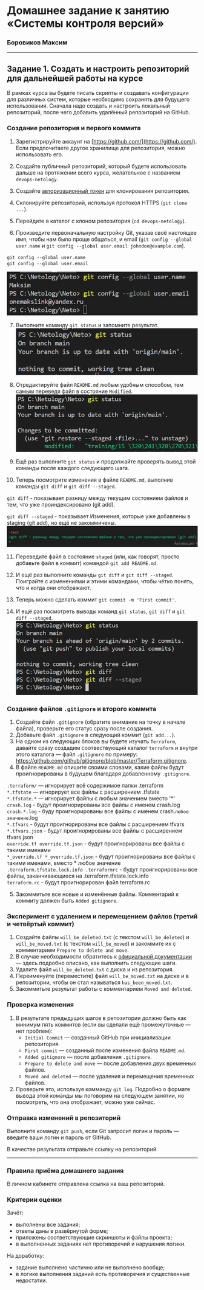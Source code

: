 # Домашнее задание к занятию «Системы контроля версий»

### Боровиков Максим

------

## Задание 1. Создать и настроить репозиторий для дальнейшей работы на курсе

В рамках курса вы будете писать скрипты и создавать конфигурации для различных систем, которые необходимо сохранять для будущего использования. 
Сначала надо создать и настроить локальный репозиторий, после чего добавить удалённый репозиторий на GitHub.

### Создание репозитория и первого коммита

1. Зарегистрируйте аккаунт на [https://github.com/](https://github.com/). Если предпочитаете другое хранилище для репозитория, можно использовать его.

2. Создайте публичный репозиторий, который будете использовать дальше на протяжении всего курса, желательное с названием `devops-netology`.
    
3. Создайте [авторизационный токен](https://docs.github.com/en/authentication/keeping-your-account-and-data-secure/creating-a-personal-access-token) для клонирования репозитория.
4. Склонируйте репозиторий, используя протокол HTTPS (`git clone ...`).
  
5. Перейдите в каталог с клоном репозитория (`cd devops-netology`).

6. Произведите первоначальную настройку Git, указав своё настоящее имя, чтобы нам было проще общаться, и email (`git config --global user.name` и `git config --global user.email johndoe@example.com`). 
```
git config --global user.name
git config --global user.email
```
![task_06](img/task_06.JPG)

7. Выполните команду `git status` и запомните результат.
![task_07](img/task_07.JPG)

8. Отредактируйте файл `README.md` любым удобным способом, тем самым переведя файл в состояние `Modified`.
![task_08](img/task_08.JPG)

9. Ещё раз выполните `git status` и продолжайте проверять вывод этой команды после каждого следующего шага. 

10. Теперь посмотрите изменения в файле `README.md`, выполнив команды `git diff` и `git diff --staged`.

`git diff` - показывает разницу между текущим состоянием файлов и тем, что уже проиндексировано (git add).  

`git diff --staged` - показывает Изменения, которые уже добавлены в staging (git add), но ещё не закоммичены.  
![task_10_1](img/task_10_1.JPG) 

11. Переведите файл в состояние `staged` (или, как говорят, просто добавьте файл в коммит) командой `git add README.md`.

12. И ещё раз выполните команды `git diff` и `git diff --staged`. Поиграйте с изменениями и этими командами, чтобы чётко понять, что и когда они отображают. 

13. Теперь можно сделать коммит `git commit -m 'First commit'`.

14. И ещё раз посмотреть выводы команд `git status`, `git diff` и `git diff --staged`.
![task_14](img/task_14.JPG)

### Создание файлов `.gitignore` и второго коммита

1. Создайте файл `.gitignore` (обратите внимание на точку в начале файла), проверьте его статус сразу после создания. 
2. Добавьте файл `.gitignore` в следующий коммит (`git add...`).
3. На одном из следующих блоков вы будете изучать `Terraform`, давайте сразу создадим соотвествующий каталог `terraform` и внутри этого каталога — файл `.gitignore` по примеру: https://github.com/github/gitignore/blob/master/Terraform.gitignore.  
4. В файле `README.md` опишите своими словами, какие файлы будут проигнорированы в будущем благодаря добавленному `.gitignore`.

`.terraform/` — игнорирует всё содержимое папки .terraform  
`*.tfstate` — игнорирует все файлы с расширением .tfstate  
`*.tfstate.*` — игнорирует файлы с любым значением вместо '*'  
`crash.log` - будут проигнорированы все файлы с именем crash.log  
`crash.*.log` - буду проигнорированы все файлы с именем crash.`любое значение`.log  
`*.tfvars` - будут проигнорированы все файлы с расширением tfvars  
`*.tfvars.json` - будут проигнорированы все файлы с расширением tfvars.json  
`override.tf override.tf.json` - будут проигнорированы все файлы с такими именами  
`*_override.tf *_override.tf.json` - будут проигнорированы все файлы с такими именами, вместо * любое значение  
`.terraform.tfstate.lock.info .terraformrc` - будут проигнорированы все файлы, заканчивающиеся на .terraform.tfstate.lock.info  
`terraform.rc` - будут проигнорирован файл terraform.rc  

5. Закоммитьте все новые и изменённые файлы. Комментарий к коммиту должен быть `Added gitignore`.

### Эксперимент с удалением и перемещением файлов (третий и четвёртый коммит)

1. Создайте файлы `will_be_deleted.txt` (с текстом `will_be_deleted`) и `will_be_moved.txt` (с текстом `will_be_moved`) и закоммите их с комментарием `Prepare to delete and move`.
1. В случае необходимости обратитесь к [официальной документации](https://git-scm.com/book/ru/v2/Основы-Git-Запись-изменений-в-репозиторий) — здесь подробно описано, как выполнить следующие шаги. 
1. Удалите файл `will_be_deleted.txt` с диска и из репозитория. 
1. Переименуйте (переместите) файл `will_be_moved.txt` на диске и в репозитории, чтобы он стал называться `has_been_moved.txt`.
1. Закоммитьте результат работы с комментарием `Moved and deleted`.

### Проверка изменения

1. В результате предыдущих шагов в репозитории должно быть как минимум пять коммитов (если вы сделали ещё промежуточные — нет проблем):
    * `Initial Commit` — созданный GitHub при инициализации репозитория. 
    * `First commit` — созданный после изменения файла `README.md`.
    * `Added gitignore` — после добавления `.gitignore`.
    * `Prepare to delete and move` — после добавления двух временных файлов.
    * `Moved and deleted` — после удаления и перемещения временных файлов. 
2. Проверьте это, используя комманду `git log`. Подробно о формате вывода этой команды мы поговорим на следующем занятии, но посмотреть, что она отображает, можно уже сейчас.

### Отправка изменений в репозиторий

Выполните команду `git push`, если Git запросит логин и пароль — введите ваши логин и пароль от GitHub. 

В качестве результата отправьте ссылку на репозиторий. 

----

### Правила приёма домашнего задания

В личном кабинете отправлена ссылка на ваш репозиторий.


### Критерии оценки

Зачёт:

* выполнены все задания;
* ответы даны в развёрнутой форме;
* приложены соответствующие скриншоты и файлы проекта;
* в выполненных заданиях нет противоречий и нарушения логики.

На доработку:

* задание выполнено частично или не выполнено вообще;
* в логике выполнения заданий есть противоречия и существенные недостатки. 

